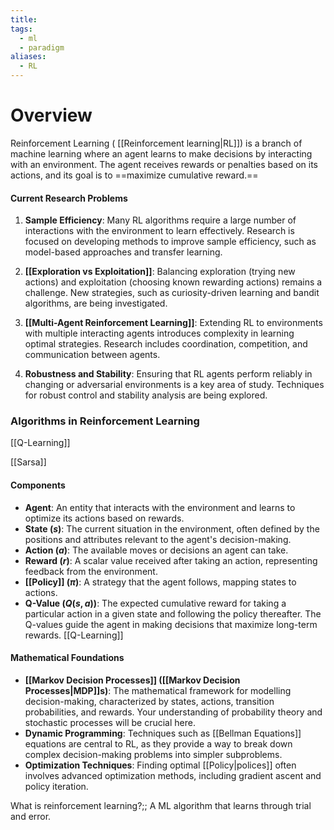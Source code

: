 ```yaml
---
title: 
tags:
  - ml
  - paradigm
aliases:
  - RL
---
```

# Overview

Reinforcement Learning ( [[Reinforcement learning|RL]]) is a branch of machine learning where an agent learns to make decisions by interacting with an environment. The agent receives rewards or penalties based on its actions, and its goal is to ==maximize cumulative reward.==
#### Current Research Problems

1. **Sample Efficiency**: Many RL algorithms require a large number of interactions with the environment to learn effectively. Research is focused on developing methods to improve sample efficiency, such as model-based approaches and transfer learning.
    
2. **[[Exploration vs Exploitation]]**: Balancing exploration (trying new actions) and exploitation (choosing known rewarding actions) remains a challenge. New strategies, such as curiosity-driven learning and bandit algorithms, are being investigated.
    
3. **[[Multi-Agent Reinforcement Learning]]**: Extending RL to environments with multiple interacting agents introduces complexity in learning optimal strategies. Research includes coordination, competition, and communication between agents.
    
4. **Robustness and Stability**: Ensuring that RL agents perform reliably in changing or adversarial environments is a key area of study. Techniques for robust control and stability analysis are being explored.

### Algorithms in Reinforcement Learning

[[Q-Learning]]

[[Sarsa]]
#### Components

- **Agent**: An entity that interacts with the environment and learns to optimize its actions based on rewards.
- **State ($s$)**: The current situation in the environment, often defined by the positions and attributes relevant to the agent's decision-making.
- **Action ($a$)**: The available moves or decisions an agent can take.
- **Reward ($r$)**: A scalar value received after taking an action, representing feedback from the environment.
- **[[Policy]] ($\pi$)**: A strategy that the agent follows, mapping states to actions.
- **Q-Value ($Q(s, a)$)**: The expected cumulative reward for taking a particular action in a given state and following the policy thereafter. The Q-values guide the agent in making decisions that maximize long-term rewards. [[Q-Learning]]
#### Mathematical Foundations

- **[[Markov Decision Processes]] ([[Markov Decision Processes|MDP]]s)**: The mathematical framework for modelling decision-making, characterized by states, actions, transition probabilities, and rewards. Your understanding of probability theory and stochastic processes will be crucial here.
- **Dynamic Programming**: Techniques such as [[Bellman Equations]] equations are central to RL, as they provide a way to break down complex decision-making problems into simpler subproblems.
- **Optimization Techniques**: Finding optimal [[Policy|polices]] often involves advanced optimization methods, including gradient ascent and policy iteration.

What is reinforcement learning?;; A ML algorithm that learns through trial and error.